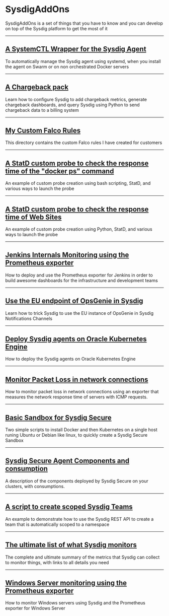 # SysdigAddOns

SysdigAddOns is a set of things that you have to know and you can develop on top of the Sysdig platform to get the most of it

---

## [A SystemCTL Wrapper for the Sysdig Agent](https://github.com/swoillez/SysdigAddOns/tree/master/AgentSystemctlWrapper)

To automatically manage the Sysdig agent using systemd, when you install the agent on Swarm or on non orchestrated Docker servers

---

## [A Chargeback pack](https://github.com/swoillez/SysdigAddOns/tree/master/Chargeback)

Learn how to configure Sysdig to add chargeback metrics, generate chargeback dashboards, and query Sysdig using Python to send chargeback data to a billing system

---

## [My Custom Falco Rules](https://github.com/swoillez/SysdigAddOns/tree/master/FalcoRules)

This directory contains the custom Falco rules I have created for customers

---

## [A StatD custom probe to check the response time of the "docker ps" command](https://github.com/swoillez/SysdigAddOns/tree/master/dockerPsResponseTime)

An example of custom probe creation using bash scripting, StatD, and various ways to launch the probe

---

## [A StatD custom probe to check the response time of Web Sites](https://github.com/swoillez/SysdigAddOns/tree/master/httpResponseTime)

An example of custom probe creation using Python, StatD, and various ways to launch the probe

---

## [Jenkins Internals Monitoring using the Prometheus exporter](https://github.com/swoillez/SysdigAddOns/tree/master/Jenkins)

How to deploy and use the Prometheus exporter for Jenkins in order to build awesome dashboards for the infrastructure and development teams

---

## [Use the EU endpoint of OpsGenie in Sysdig](https://github.com/swoillez/SysdigAddOns/tree/master/OpsGenieEUEndpoint)

Learn how to trick Sysdig to use the EU instance of OpsGenie in Sysdig Notifications Channels

---

## [Deploy Sysdig agents on Oracle Kubernetes Engine](https://github.com/swoillez/SysdigAddOns/tree/master/OracleKubernetesEngine)

How to deploy the Sysdig agents on Oracle Kubernetes Engine

---

## [Monitor Packet Loss in network connections](https://github.com/swoillez/SysdigAddOns/tree/master/PromRespTimePacketLoss)

How to monitor packet loss in network connections using an exporter that measures the network response time of servers with ICMP requests.

---

## [Basic Sandbox for Sysdig Secure](https://github.com/swoillez/SysdigAddOns/tree/master/SecureSandbox)

Two simple scripts to install Docker and then Kubernetes on a single host runing Ubuntu or Debian like linux, to quickly create a Sysdig Secure Sandbox

---

## [Sysdig Secure Agent Components and consumption](https://github.com/swoillez/SysdigAddOns/tree/master/SysdigSecureAgentConsumption)

A description of the components deployed by Sysdig Secure on your clusters, with consumptions.

---

## [A script to create scoped Sysdig Teams](https://github.com/swoillez/SysdigAddOns/tree/master/teamsAutomation)

An example to demonstrate how to use the Sysdig REST API to create a team that is automatically scoped to a namespace

---

## [The ultimate list of what Sysdig monitors](https://github.com/swoillez/SysdigAddOns/tree/master/WhatDoesSysdigMonitor)

The complete and ultimate summary of the metrics that Sysdig can collect to monitor things, with links to all details you need

---

## [Windows Server monitoring using the Prometheus exporter](https://github.com/swoillez/SysdigAddOns/tree/master/WindowsMetrics)

How to monitor Windows servers using Sysdig and the Prometheus exporter for Windows Server